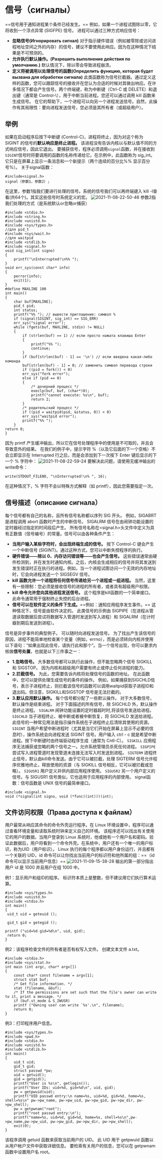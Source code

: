 # 信号（сигналы）
==信号用于通知进程某个条件已经发生。== 例如，如果一个进程试图除以零，它将收到一个浮点异常 (SIGFPE) 信号。 进程可以通过三种方式响应信号：
*  **忽略信号(Игнорировать сигнал)** 对于指示硬件错误（例如被零除或访问进程地址空间之外的内存）的信号，建议不要使用此响应。因为在这种情况下结果是不可预测的。
* **允许执行默认操作。(Разрешить выполнение действия по умолчанию.)** 
默认情况下，除以零会导致进程崩溃。
* **定义将被调用以处理信号的函数(Определить функцию, которая будет вызвана для обработки сигнала)** 此类函数称为信号拦截器。通过定义这样的函数，您可以跟踪信号的接收并在您认为合适的时候对其做出响应。在许多情况下都会产生信号。两个终端键，称为中断键（Ctrl-C 或 DELETE）和退出键（通常是 Control-\），用于中断当前进程。您还可以通过调用 kill 函数来生成信号。
在它的帮助下，一个进程可以向另一个进程发送信号。自然，此操作有其局限性：要向进程发送信号，您必须是其所有者（或超级用户）。
## 举例
如果在启动程序后按下中断键 (Control-C)，进程将终止，因为对这个称为 SIGINT 的信号的**默认响应是终止进程。** 该进程没有告诉内核以与默认值不同的方式响应信号，因此它退出。
要捕获信号，程序必须调用```signal```函数，并在接收到```SIGINT```信号时将要调用的函数的名称传递给它。在示例中，此函数称为 sig_int。它只是在屏幕上显示一条消息和一个新提示（两个连续的百分比%% 显示百分号%）。
关于signal函数：
```c{.line-numbers}
#include<signal.h>
signal（参数1，参数2）;
```
在这里，参数1指我们要进行处理的信号。系统的信号我们可以再终端键入 kill -l查看(共64个)。其实这些信号时系统定义的宏。
![2021-11-08-22-50-46](img/2021-11-08-22-50-46.png)
参数2指我们处理的方式（是系统默认or忽略or捕获）
```c{.line-numbers}
#include <stdio.h>
#include <string.h>
#include <unistd.h>
#include <sys/types.h>
//для pid_t
#include <sys/wait.h>
//для waitpid
#include <stdlib.h>
#include <signal.h>
void sig_int(int signo)
{
    printf("\nInterrupted!\n%% ");
}
void err_sys(const char* info)
{
    perror(info);
    exit(1);
}
#define MAXLINE 100
int main()
{
    char buf[MAXLINE];
    pid_t pid;
    int status;
    printf("%% "); // вывести приглашение: символ %
    if (signal(SIGINT, sig_int) == SIG_ERR)
    err_sys("signal error");
    while (fgets(buf, MAXLINE, stdin) != NULL) 
    {
        if (strlen(buf) == 1) // если просто нажата клавиша Enter
        {
            printf("%% ");
            continue;
        }
        if (buf[strlen(buf) - 1] == '\n') // если введена какая-либо команда
        buf[strlen(buf) - 1] = 0; // заменить символ перевода строки
        if ((pid = fork()) < 0)
        err_sys("fork error");
        else if (pid == 0)
        { 
            /* дочерний процесс */
            execlp(buf, buf, (char*)0);
            printf("cannot execute: %s\n", buf);
            return 2;
        }
        /* родительский процесс */
        if ((pid = waitpid(pid, &status, 0)) < 0)
        err_sys("waitpid error");
        printf("%% ");
    }
return 0;
}
```
因为 printf 产生缓冲输出，所以它在信号处理程序中的使用是不可取的，并且会导致意外的结果。
在我们的例子中，提示字符 %（以及它后面的下一个空格）不会立即显示在 Interrupted 行之后，而是会添加到下一次按下 Enter 键后显示的下一个 % 字符中：
![2021-11-08-22-59-24](img/2021-11-08-22-59-24.png)
要解决此问题，请使用无缓冲输出的write命令：
```c{.line-numbers}
write(STDOUT_FILENO, "\nInterrupted!\n% ", 16);
```
在这种情况下，% 字符不会以特殊方式解释（如 printf），因此您需要指定一次。
## 信号描述（описание сигнала）
每个信号都有自己的名称，且所有信号名称都以序列 SIG 开头。
例如，SIGABRT 是进程调用 abort 函数时产生的中断信号。 SIGALRM 信号在由闹钟功能设置的定时器经过指定的时间段后产生。
所有信号名称在<signal.h>头文件中定义为具有正数值（信号编号）的常量。信号可以由各种条件产生：
* **当用户输入某些字符时，会出现终端生成的信号。** 按下 Control-C 键会产生一个中断信号 (SIGINT)。通过这种方式，您可以中断失控程序的执行。
* **硬件错误——除以 0、内存访问错误等——也会产生信号。** 这些错误通常由硬件检测到，并在发生时通知内核。之后，内核会生成相应的信号并将其发送到发生错误时正在执行的进程。例如，当一个进程试图访问一个无效的内存地址时，它会向进程发送一个 SIGSEGV 信号。
* **kill 函数允许一个进程将任何信号传递给另一个进程或一组进程。** 当然，这里有一些限制：您必须是接收信号的进程的所有者，或者具有超级用户权限。
* **kill 命令允许您向其他进程发送信号。** 这个程序是kill函数的一个简单接口。 此命令通常用于强制终止失控的后台进程。
* **信号可以在软件定义的条件下生成。**==例如：通知应用程序发生事件。== 这种情况下，信号是由软件决定的。 此类信号的示例由 SIGPIPE（在进程从管道读取数据后尝试将数据写入管道时发送到写入进程）和 SIGALRM（在计时器到期后发送到进程）。

信号是异步事件的典型例子。 可以随时向进程发送信号。 为了找出产生该信号的原因，进程不能简单地检查某个变量（例如，errno），而是必须转向内核并使用以下语句：“如果出现此信号，请执行此和那个”。当一个信号出现，你可以要求内核做**信号处置**，也就是以下三件事之一： 

* **1.忽略信号。** 大多数信号都可以执行此操作，但不能忽略两个信号 SIGKILL 和 SIGSTOP。 因为内核和超级用户需要有终止或停止任何进程的能力。
* **2.拦截信号。** 为此，您需要告诉内核将处理信号的函数的地址。 在此函数中，您可以提供处理生成信号的条件的操作。 例如，如果捕获到SIGCHLD信号，表示子进程终止，则拦截该信号的函数可以调用waitpid获取子进程ID和退出码。但注意，SIGKILL和SIGSTOP 信号是无法拦截的。
* **3.默认应用默认操作。**  每个信号都分配了一些默认操作。 对于大多数信号，默认操作是结束进程。
对于下面描述的所有信号，除 SIGCHLD 外，默认操作是终止进程。
``SIGALRM`` 闹钟功能设置的定时器超时时,将该信号发送给进程。
``SIGCHLD`` 当子进程终止、被中断或者被中断恢复，将 SIGCHLD 发送给进程。此信号的一种常见用法是指示操作系统在子进程终止后清除其使用的资源。
``SIGINT`` 当用户希望中断进程时（尤其是当它们开始在屏幕上显示不必要的信息时），操作系统会向进程发送 SIGINT 信号。用户输入 ctrl - c 就是希望中断进程。按下中断键时由终端驱动程序生成（通常为 Cntl-C）。
``SIGKILL`` 应用程序无法捕获或忽略的两个信号之一。允许系统管理员杀死任何进程。
``SIGPIPE`` 尝试写入进程管道时发现管道未连接无法写入时发送到进程。
``SIGTERM`` 进程终止信号，默认由kill命令发送。由于它可以被拦截，处理 SIGTERM 信号允许程序优雅地终止，释放使用的资源（与 SIGKILL 信号相反，它可以被拦截或忽略）。
``SIGUSR1`` 用户定义并供内部应用程序使用。
``SIGUSR2`` 另一个用户定义的信号。与 SIGUSR1 信号类似，它也适用于应用程序的内部使用。
signal函数：信号函数是 UNIX 信号的最简单接口。
```c{.line-numbers}
#include <signal.h>
void (*signal(int signo, void (*func)(int)))(int);
```

## 文件访问权限（Права доступа к файлам）
用户最常从响应其命令的命令外壳运行程序。在 Linux 环境设置中，程序可以通过查看环境变量和读取系统时钟来定义自己的环境。
该程序还可以找出有关使用它的用户的数据。当用户登录到 Linux 系统时，他或她有一个用户名和密码。验证此数据后，用户将看到一个命令外壳。在系统中，用户还有一个唯一的用户标识，称为UID（用户标识）。 Linux 执行的每个程序都以用户身份运行，并且都有一个关联的 UID，id 命令可以让你找出当前用户的标识符和他所属的组：==（id命令可以显示当前用户信息）==
![2021-11-09-15-38-28](img/2021-11-09-15-38-28.png)
输出的第一部分指出用户 id 是 1000 并且用户在组 1000 中。

例1：显示用户和组ID的程序。
标识符本质上是整数，但不建议用它们执行算术运算。
```c{.line-numbers}
#include <sys/types.h>
#include <unistd.h>
#include <stdio.h>
int main()
{
 uid_t uid = geteuid ();
 
 gid_t gid = getegid ();
 
printf ("uid=%d gid=%d\n", uid, gid);
 return 0;
}
```
例2：该程序检查文件的所有者是否有权写入文件。
创建文本文件 a.txt。
```c{.line-numbers}
#include <stdio.h>
#include <sys/stat.h>
int main (int argc, char* argv[])
{
    const char* const filename = argv[1];
    struct stat buf;
    /* Get file information. */
    stat (filename, &buf);
    /* If the permissions are set such that the file's owner can write to it, print a message. */
    if (buf.st_mode & S_IWUSR)
    printf ("Owning user can write `%s'.\n", filename);
    return 0;
}
```
例3：打印程序用户信息。
```c{.line-numbers}
#include <sys/types.h>
#include <pwd.h>
#include <stdio.h>
#include <unistd.h>
#include <stdlib.h>
int main()
{
    uid_t uid;
    gid_t gid;
    struct passwd *pw;
    uid = getuid();
    gid = getgid();
    printf("User is %s\n", getlogin());
    printf("User IDs: uid=%d, gid=%d\n", uid, gid);
    pw = getpwuid(uid);
    printf("UID passwd entry:\n name=%s, uid=%d, gid=%d, home=%s, shell=%s\n" pw->pw_name, pw->pw_uid, pw->pw_gid, pw->pw_dir, pw->pw_shell);
    pw = getpwnam("root");
    printf("root passwd entry:\n");
    printf("name=%s, uid=%d, gid=%d, home=%s, shell=%s\n",pw->pw_name,pw->pw_uid, pw->pw_gid, pw->pw_dir, pw->pw_shell);
    exit(0);
}
```
该程序调用 getuid 函数来获取当前用户的 UID。 此 UID 用于 getpwuid 函数以从用户帐户文件中获取详细信息。 要检索有关用户的信息，您可以在 getpwnam 函数中设置用户名 root。